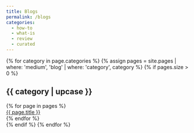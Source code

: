 ```yaml
---
title: Blogs
permalink: /blogs
categories: 
  - how-to
  - what-is
  - review
  - curated
---
```


{% for category in page.categories %}
{% assign pages = site.pages | where: 'medium', 'blog' | where: 'category', category %}
{% if pages.size > 0 %}
<h2>{{ category | upcase }}</h2>
<div class='d-flex flex-row flex-wrap'>
  {% for page in pages %}
  <div class="col-12">
    <a href="{{ page.permalink }}">
      <span>{{ page.title }}</span>
    </a>
  </div>
  {% endfor %}
</div>
{% endif %}
{% endfor %}
